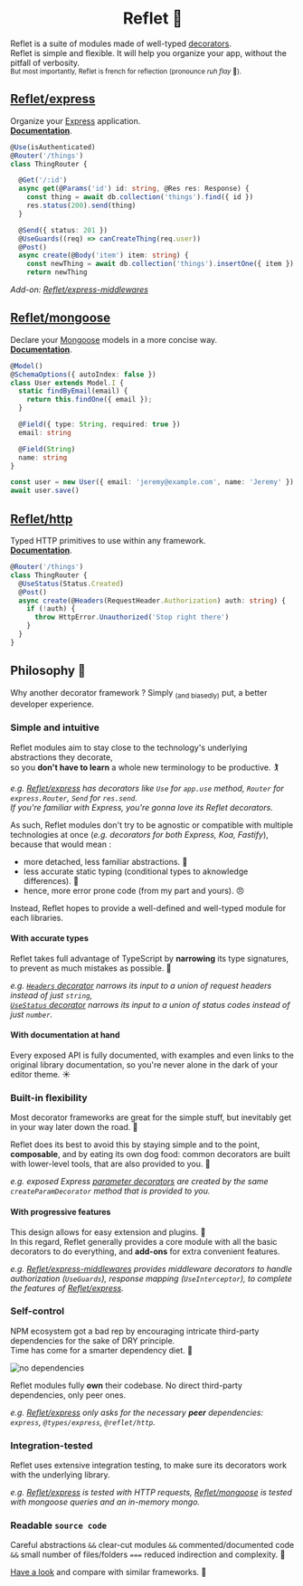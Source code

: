 <h1 align="center">Reflet 💫</h1>

Reflet is a suite of modules made of well-typed [decorators](https://www.typescriptlang.org/docs/handbook/decorators.html).<br>
Reflet is simple and flexible. It will help you organize your app, without the pitfall of verbosity.<br>
<sub>But most importantly, Reflet is french for reflection (pronounce _ruh flay_ 🐔).</sub>

## [Reflet/express](./express)

Organize your [Express](https://expressjs.com/) application.<br>**[Documentation](./express/README.MD)**.

```ts
@Use(isAuthenticated)
@Router('/things')
class ThingRouter {

  @Get('/:id')
  async get(@Params('id') id: string, @Res res: Response) {
    const thing = await db.collection('things').find({ id })
    res.status(200).send(thing)
  }

  @Send({ status: 201 })
  @UseGuards((req) => canCreateThing(req.user))
  @Post()
  async create(@Body('item') item: string) {
    const newThing = await db.collection('things').insertOne({ item })
    return newThing
```

_Add-on: [Reflet/express-middlewares](./express-middlewares)_

## [Reflet/mongoose](./mongoose)

Declare your [Mongoose](https://mongoosejs.com/) models in a more concise way.<br>**[Documentation](./mongoose/README.MD)**.

```ts
@Model()
@SchemaOptions({ autoIndex: false })
class User extends Model.I {
  static findByEmail(email) {
    return this.findOne({ email });
  }

  @Field({ type: String, required: true })
  email: string

  @Field(String)
  name: string
}

const user = new User({ email: 'jeremy@example.com', name: 'Jeremy' })
await user.save()
```

## [Reflet/http](./http)

Typed HTTP primitives to use within any framework.<br>**[Documentation](./http/README.md)**.

```ts
@Router('/things')
class ThingRouter {
  @UseStatus(Status.Created)
  @Post()
  async create(@Headers(RequestHeader.Authorization) auth: string) {
    if (!auth) {
      throw HttpError.Unauthorized('Stop right there')
    }
  }
}
```

## Philosophy 📣

Why another decorator framework ? Simply <sub>(and biasedly)</sub> put, a better developer experience.

### Simple and intuitive

Reflet modules aim to stay close to the technology's underlying abstractions they decorate, <br>so you **don't have to learn** a whole new terminology to be productive. 🏌️‍

_e.g. [Reflet/express](./express) has decorators like `Use` for `app.use` method, `Router` for `express.Router`, `Send` for `res.send`.<br>If you're familiar with Express, you're gonna love its Reflet decorators._

As such, Reflet modules don't try to be agnostic or compatible with multiple technologies at once (_e.g. decorators for both Express, Koa, Fastify_), because that would mean :

* more detached, less familiar abstractions. 🤔
* less accurate static typing (conditional types to aknowledge differences). 🤥
* hence, more error prone code (from my part and yours). 😠

Instead, Reflet hopes to provide a well-defined and well-typed module for each libraries.

#### With accurate types

Reflet takes full advantage of TypeScript by **narrowing** its type signatures, to prevent as much mistakes as possible. 🎯

_e.g. [`Headers` decorator](./express/README.MD#request-headers) narrows its input to a union of request headers instead of just `string`, <br>[`UseStatus` decorator](./express-middlewares/README.MD#response-status) narrows its input to a union of status codes instead of just `number`._

#### With documentation at hand

Every exposed API is fully documented, with examples and even links to the original library documentation, so you're never alone in the dark of your editor theme. ☀️

### Built-in flexibility

Most decorator frameworks are great for the simple stuff, but inevitably get in your way later down the road. 🎠

Reflet does its best to avoid this by staying simple and to the point, **composable**, and by eating its own dog food: common decorators are built with lower-level tools, that are also provided to you. 🐎

_e.g. exposed Express [parameter decorators](./express/README.MD#request-properties-injection) are created by the same `createParamDecorator` method that is provided to you._

#### With progressive features

This design allows for easy extension and plugins. 🧩<br>In this regard, Reflet generally provides a core module with all the basic decorators to do everything, and **add-ons** for extra convenient features.

_e.g. [Reflet/express-middlewares](./express-middlewares) provides middleware decorators to handle authorization (`UseGuards`), response mapping (`UseInterceptor`), to complete the features of [Reflet/express](./express)._

### Self-control

NPM ecosystem got a bad rep by encouraging intricate third-party dependencies for the sake of DRY principle. <br>Time has come for a smarter dependency diet. 🍳

![no dependencies](https://img.shields.io/badge/dependencies-none-brightgreen)

Reflet modules fully **own** their codebase. No direct third-party dependencies, only peer ones.

_e.g. [Reflet/express](./express) only asks for the necessary **peer** dependencies: `express`, `@types/express`, `@reflet/http`._

### Integration-tested

Reflet uses extensive integration testing, to make sure its decorators work with the underlying library.

_e.g. [Reflet/express](./express) is tested with HTTP requests, [Reflet/mongoose](./mongoose) is tested with mongoose queries and an in-memory mongo._

### Readable `source code`

Careful abstractions `&&` clear-cut modules `&&` commented/documented code `&&` small number of files/folders `===` reduced indirection and complexity. 🧵

[Have a look](./express/src) and compare with similar frameworks. 🧶
